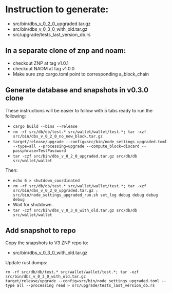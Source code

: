 # Instruction to generate:
 * src/bin/dbs_v_0_2_0_upgraded.tar.gz
 * src/bin/dbs_v_0_3_0_with_old.tar.gz
 * src/upgrade/tests_last_version_db.rs

## In a separate clone of znp and noam:
 * checkout ZNP at tag v1.0.1
 * checkout NAOM at tag v1.0.0
 * Make sure znp cargo.toml point to corresponding a_block_chain

## Generate database and snapshots in v0.3.0 clone

These instructions will be easier to follow with 5 tabs ready to run the following:
 * `cargo build --bins --release`
 * `rm -rf src/db/db/test.* src/wallet/wallet/test.*; tar -xzf src/bin/dbs_v_0_2_0_no_new_block.tar.gz`
 * `target/release/upgrade --config=src/bin/node_settings_upgraded.toml --type=all --processing=upgrade --compute_block=discard --passphrase=TestPassword`
 * `tar -czf src/bin/dbs_v_0_2_0_upgraded.tar.gz src/db/db src/wallet/wallet`

 Then:
 * `echo 6 > shutdown_coordinated`
 * `rm -rf src/db/db/test.* src/wallet/wallet/test.*; tar -xzf src/bin/dbs_v_0_2_0_upgraded.tar.gz ; src/bin/node_settings_upgraded_run.sh set_log debug debug debug debug`
 * Wait for shutdown.
 * `tar -czf src/bin/dbs_v_0_3_0_with_old.tar.gz src/db/db src/wallet/wallet`

## Add snapshot to repo

Copy the snapshots to V3 ZNP repo to:
 * src/bin/dbs_v_0_3_0_with_old.tar.gz

Update rust dumps:

```
rm -rf src/db/db/test.* src/wallet/wallet/test.*; tar -xzf src/bin/dbs_v_0_3_0_with_old.tar.gz 
target/release/upgrade --config=src/bin/node_settings_upgraded.toml --type all --processing read > src/upgrade/tests_last_version_db.rs
```

